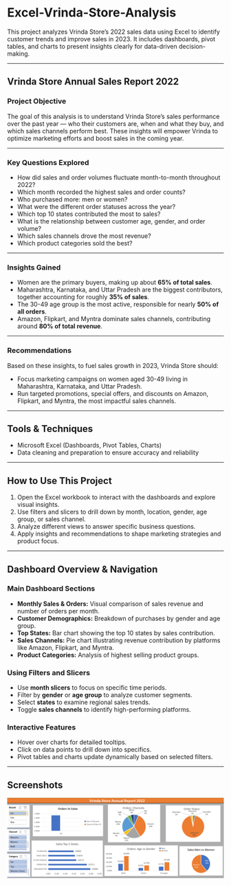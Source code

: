 # Excel-Vrinda-Store-Analysis
This project analyzes Vrinda Store’s 2022 sales data using Excel to identify customer trends and improve sales in 2023. It includes dashboards, pivot tables, and charts to present insights clearly for data-driven decision-making.

---

## Vrinda Store Annual Sales Report 2022

### Project Objective  
The goal of this analysis is to understand Vrinda Store’s sales performance over the past year — who their customers are, when and what they buy, and which sales channels perform best. These insights will empower Vrinda to optimize marketing efforts and boost sales in the coming year.

---

### Key Questions Explored  
- How did sales and order volumes fluctuate month-to-month throughout 2022?  
- Which month recorded the highest sales and order counts?  
- Who purchased more: men or women?  
- What were the different order statuses across the year?  
- Which top 10 states contributed the most to sales?  
- What is the relationship between customer age, gender, and order volume?  
- Which sales channels drove the most revenue?  
- Which product categories sold the best?

---

### Insights Gained  
- Women are the primary buyers, making up about **65% of total sales**.  
- Maharashtra, Karnataka, and Uttar Pradesh are the biggest contributors, together accounting for roughly **35% of sales**.  
- The 30-49 age group is the most active, responsible for nearly **50% of all orders**.  
- Amazon, Flipkart, and Myntra dominate sales channels, contributing around **80% of total revenue**.

---

### Recommendations  
Based on these insights, to fuel sales growth in 2023, Vrinda Store should:  
- Focus marketing campaigns on women aged 30-49 living in Maharashtra, Karnataka, and Uttar Pradesh.  
- Run targeted promotions, special offers, and discounts on Amazon, Flipkart, and Myntra, the most impactful sales channels.

---

## Tools & Techniques  
- Microsoft Excel (Dashboards, Pivot Tables, Charts)  
- Data cleaning and preparation to ensure accuracy and reliability

---

## How to Use This Project  
1. Open the Excel workbook to interact with the dashboards and explore visual insights.  
2. Use filters and slicers to drill down by month, location, gender, age group, or sales channel.  
3. Analyze different views to answer specific business questions.  
4. Apply insights and recommendations to shape marketing strategies and product focus.

---

## Dashboard Overview & Navigation

### Main Dashboard Sections  
- **Monthly Sales & Orders:** Visual comparison of sales revenue and number of orders per month.  
- **Customer Demographics:** Breakdown of purchases by gender and age group.  
- **Top States:** Bar chart showing the top 10 states by sales contribution.  
- **Sales Channels:** Pie chart illustrating revenue contribution by platforms like Amazon, Flipkart, and Myntra.  
- **Product Categories:** Analysis of highest selling product groups.

### Using Filters and Slicers  
- Use **month slicers** to focus on specific time periods.  
- Filter by **gender** or **age group** to analyze customer segments.  
- Select **states** to examine regional sales trends.  
- Toggle **sales channels** to identify high-performing platforms.

### Interactive Features  
- Hover over charts for detailed tooltips.  
- Click on data points to drill down into specifics.  
- Pivot tables and charts update dynamically based on selected filters.

---

## Screenshots

![Vrinda Store Sales Dashboard 2022](screenshots/vrinda_store_sales_dashboard_2022.png)

